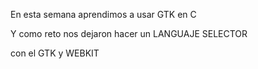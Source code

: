 En esta semana aprendimos a usar GTK en C 

Y como reto nos dejaron hacer un LANGUAJE SELECTOR

con el GTK y WEBKIT 
